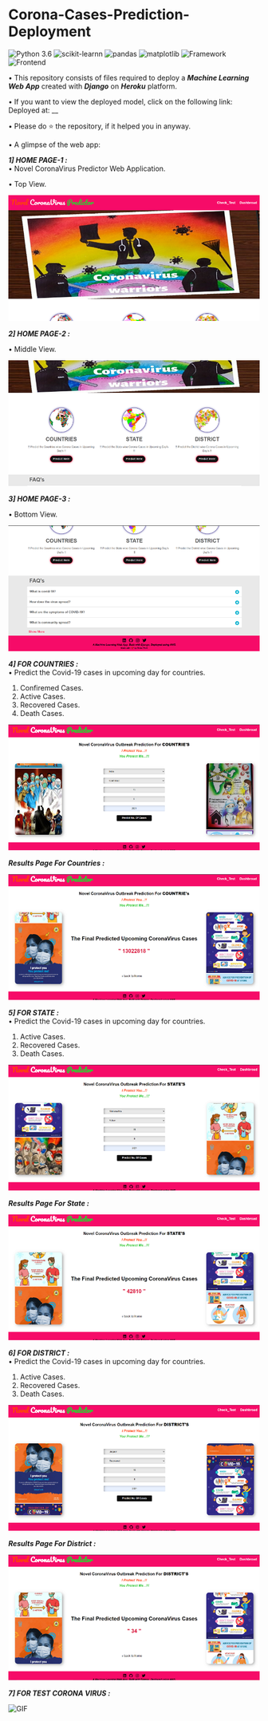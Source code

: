 # Corona-Cases-Prediction-Deployment

![Python 3.6](https://img.shields.io/badge/Python-3.6-brightgreen.svg) ![scikit-learnn](https://img.shields.io/badge/Library-Scikit_Learn-orange.svg) ![pandas](https://img.shields.io/badge/Library-Pandas-yellow.svg) ![matplotlib](https://img.shields.io/badge/Library-Matplotlib-orange.svg) ![Framework](https://img.shields.io/badge/Framework-Django-pink) ![Frontend](https://img.shields.io/badge/Frontend-HTML/CSS/JS-green)

• This repository consists of files required to deploy a ___Machine Learning Web App___ created with ___Django___ on ___Heroku___ platform.

• If you want to view the deployed model, click on the following link:<br />
Deployed at: __

• Please do ⭐ the repository, if it helped you in anyway.

• A glimpse of the web app:

_**1] HOME PAGE-1 :**_<br />
• Novel CoronaVirus Predictor Web Application.

• Top View.

![Heroku-Error](readme_resources/Corona_Predictor_1.png) 

_**2] HOME PAGE-2 :**_<br />

• Middle View.

![Heroku-Error](readme_resources/Corona_Predictor_2.png)

_**3] HOME PAGE-3 :**_<br />

• Bottom View.

![Heroku-Error](readme_resources/Corona_Predictor_3.png)

_**4] FOR COUNTRIES :**_<br />
• Predict the Covid-19 cases in upcoming day for countries.

1. Confiremed Cases.
2. Active Cases.
3. Recovered Cases.
4. Death Cases.

![Heroku-Error](readme_resources/Corona_Predictor_4.png)

_**Results Page For Countries :**_

![Heroku-Error](readme_resources/Corona_Predictor_5.png)

_**5] FOR STATE :**_<br />
• Predict the Covid-19 cases in upcoming day for countries.

1. Active Cases.
2. Recovered Cases.
3. Death Cases.

![Heroku-Error](readme_resources/Corona_Predictor_6.png)

_**Results Page For State :**_

![Heroku-Error](readme_resources/Corona_Predictor_7.png)

_**6] FOR DISTRICT :**_<br />
• Predict the Covid-19 cases in upcoming day for countries.

1. Active Cases.
2. Recovered Cases.
3. Death Cases.

![Heroku-Error](readme_resources/Corona_Predictor_8.png)

_**Results Page For District :**_

![Heroku-Error](readme_resources/Corona_Predictor_9.png)

_**7] FOR TEST CORONA VIRUS :**_<br />

![GIF](readme_resources/Test_cv.gif)


 
